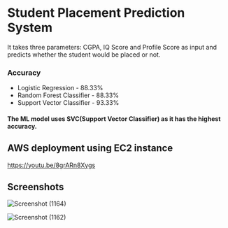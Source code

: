 # Student Placement Prediction System
It takes three parameters: CGPA, IQ Score and Profile Score as input and predicts whether the student would be placed or not.
### Accuracy
- Logistic Regression - 88.33%
- Random Forest Classifier - 88.33%
- Support Vector Classifier - 93.33%
#### The ML model uses SVC(Support Vector Classifier) as it has the highest accuracy.

## AWS deployment using EC2 instance
https://youtu.be/8grARn8Xygs

## Screenshots
![Screenshot (1164)](https://github.com/MartinaJohn/Student-Placement-Prediction-System/assets/87894064/debf778a-6458-4396-953e-39f8c16fb9bb)

![Screenshot (1162)](https://github.com/MartinaJohn/Student-Placement-Prediction-System/assets/87894064/7d97a8a3-4587-412d-bc1c-a6935b1b6d01)




